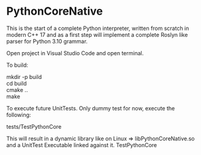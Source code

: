 # PythonCoreNative

This is the start of a complete Python interpreter, written from scratch in modern C++ 17 and as a first step will implement a complete Roslyn like parser for Python 3.10 grammar.  

Open project in Visual Studio Code and open terminal.

To build:

mkdir -p build  
cd build  
cmake ..  
make  

To execute future UnitTests. Only dummy test for now, execute the following:  

tests/TestPythonCore  

This will result in a dynamic library like on Linux => libPythonCoreNative.so and a UnitTest Executable linked against it. TestPythonCore
